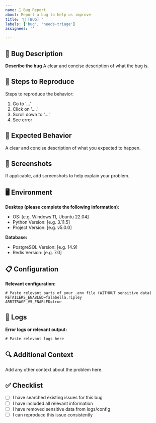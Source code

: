 ```yaml
---
name: 🐛 Bug Report
about: Report a bug to help us improve
title: '🐛 [BUG] '
labels: ['bug', 'needs-triage']
assignees: ''

---
```


## 🐛 Bug Description
**Describe the bug**
A clear and concise description of what the bug is.

## 🔄 Steps to Reproduce
Steps to reproduce the behavior:
1. Go to '...'
2. Click on '....'
3. Scroll down to '....'
4. See error

## 🎯 Expected Behavior
A clear and concise description of what you expected to happen.

## 📸 Screenshots
If applicable, add screenshots to help explain your problem.

## 🖥️ Environment
**Desktop (please complete the following information):**
 - OS: [e.g. Windows 11, Ubuntu 22.04]
 - Python Version: [e.g. 3.11.5]
 - Project Version: [e.g. v5.0.0]

**Database:**
 - PostgreSQL Version: [e.g. 14.9]
 - Redis Version: [e.g. 7.0]

## 📋 Configuration
**Relevant configuration:**
```env
# Paste relevant parts of your .env file (WITHOUT sensitive data)
RETAILERS_ENABLED=falabella,ripley
ARBITRAGE_V5_ENABLED=true
```

## 📝 Logs
**Error logs or relevant output:**
```
# Paste relevant logs here
```

## 🔍 Additional Context
Add any other context about the problem here.

## ✅ Checklist
- [ ] I have searched existing issues for this bug
- [ ] I have included all relevant information
- [ ] I have removed sensitive data from logs/config
- [ ] I can reproduce this issue consistently